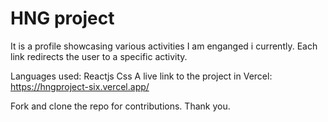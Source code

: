 # HNG project

It is a profile showcasing various activities I am enganged i currently. Each link redirects the user to a specific activity.

Languages used:
Reactjs
Css
A live link to the project in Vercel: https://hngproject-six.vercel.app/

Fork and clone the repo for contributions.
Thank you.
